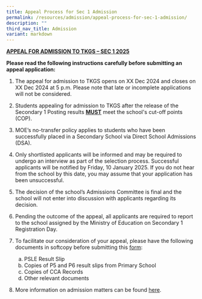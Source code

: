```yaml
---
title: Appeal Process for Sec 1 Admission
permalink: /resources/admission/appeal-process-for-sec-1-admission/
description: ""
third_nav_title: Admission
variant: markdown
---
```

<p><strong><u>APPEAL FOR ADMISSION TO TKGS – SEC 1 2025</u></strong>
</p>
<p><strong>Please read the following instructions carefully before submitting an
appeal application:</strong></p>
<ol data-tight="true" class="tight">
<li>
<p>The appeal for admission to TKGS opens on XX Dec 2024 and closes on XX
Dec 2024 at 5 p.m. Please note that late or incomplete applications will
not be considered.</p>
</li>
</ol>
<ol start="2" data-tight="true" class="tight">
<li>
<p>Students appealing for admission to TKGS after the release of the Secondary
1 Posting results <strong><u>MUST</u></strong> meet the school's cut-off
points (COP).</p>
</li>
</ol>
<ol start="3" data-tight="true" class="tight">
<li>
<p>MOE’s no-transfer policy applies to students who have been successfully
placed in a Secondary School via Direct School Admissions (DSA).</p>
</li>
</ol>
<ol start="4" data-tight="true" class="tight">
<li>
<p>Only shortlisted applicants will be informed and may be required to undergo
an interview as part of the selection process. Successful applicants will
be notified by Friday, 10 January 2025. If you do not hear from the school
by this date, you may assume that your application has been unsuccessful.</p>
</li>
</ol>
<ol start="5" data-tight="true" class="tight">
<li>
<p>The decision of the school’s Admissions Committee is final and the school
will not enter into discussion with applicants regarding its decision.</p>
</li>
</ol>
<ol start="6" data-tight="true" class="tight">
<li>
<p>Pending the outcome of the appeal, all applicants are required to report
to the school assigned by the Ministry of Education on Secondary 1 Registration
Day.</p>
</li>
</ol>
<ol start="7" data-tight="true" class="tight">
    <li>
        <p>To facilitate our consideration of your appeal, please have the following
        documents in softcopy before submitting this <a href="https://form.gov.sg/66d68e60485ca1de71526691" rel="noopener noreferrer nofollow" target="_blank">form</a>:</p>
        <ol type="a" start="a">
            <li>PSLE Result Slip</li>
            <li>Copies of P5 and P6 result slips from Primary School</li>
            <li>Copies of CCA Records</li>
            <li>Other relevant documents</li>
        </ol>
    </li>
</ol>
<ol start="8" data-tight="true" class="tight">
<li>
<p>More information on admission matters can be found&nbsp;<a href="https://www.moe.gov.sg/faq?categoryid=C547D6C3F9584A80B5634874DBD4423B" rel="noopener noreferrer nofollow" target="_blank">here</a>.</p>
</li>
</ol>
<p></p>